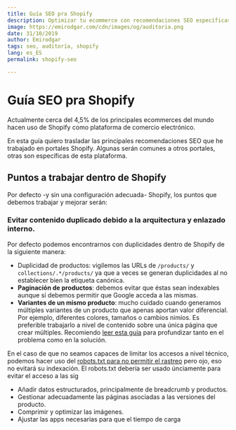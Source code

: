 ```yaml
---
title: Guía SEO pra Shopify 
description: Optimizar tu ecommerce con recomendaciones SEO específicas para Shopify 
image: https://emirodgar.com/cdn/images/og/auditoria.png
date: 31/10/2019
author: Emirodgar
tags: seo, auditoría, shopify
lang: es_ES
permalink: shopify-seo

---
```


# Guía SEO pra Shopify

Actualmente cerca del 4,5% de los principales ecommerces del mundo hacen uso de Shopify como plataforma de comercio electrónico. 

En esta guía quiero trasladar las principales recomendaciones SEO que he trabajado en portales Shopify. Algunas serán comunes a otros portales, otras son específicas de esta plataforma.

## Puntos a trabajar dentro de Shopify

Por defecto -y sin una configuración adecuada- Shopify, los puntos que debemos trabajar y mejorar serán:

 ### Evitar contenido duplicado debido a la arquitectura y enlazado interno.

Por defecto podemos encontrarnos con duplicidades dentro de Shopify de la siguiente manera:

 - Duplicidad de productos: vigilemos las URLs de `/products/` y `collections/.*/products/` ya que a veces se generan duplicidades al no establecer bien la etiqueta canónica. 
 - **Paginación de productos**: debemos evitar que éstas sean indexables aunque sí debemos permitir que Google acceda a las mismas.
 - **Variantes de un mismo producto**: mucho cuidado cuando generamos múltiples variantes de un producto que apenas aportan valor diferencial. Por ejemplo, diferentes colores, tamaños o cambios nimios. Es preferible trabajarlo a nivel de contenido sobre una única página que crear múltiples. Recomiendo [leer esta guía](https://www.searchenginejournal.com/seo-best-practices-for-color-variations/265323/) para profundizar tanto en el problema como en la solución.
 
 En el caso de que no seamos capaces de limitar los accesos a nivel técnico, podemos hacer uso del [robots.txt para no permitir el rastreo](https://help.shopify.com/en/manual/promoting-marketing/seo/hide-a-page-from-search-engines) pero ojo, eso no evitará su indexación.
El robots.txt debería ser usado únciamente para evitar el acceso a las sig
 
 - Añadir datos estructurados, principalmente de breadcrumb y productos.
 - Gestionar adecuadamente las páginas asociadas a las versiones del producto.
 - Comprimir y optimizar las imágenes.
 - Ajustar las apps necesarias para que el tiempo de carga 

 
<!--stackedit_data:
eyJoaXN0b3J5IjpbLTE4OTE3MTU0NzAsNTcyODk4NzU3XX0=
-->